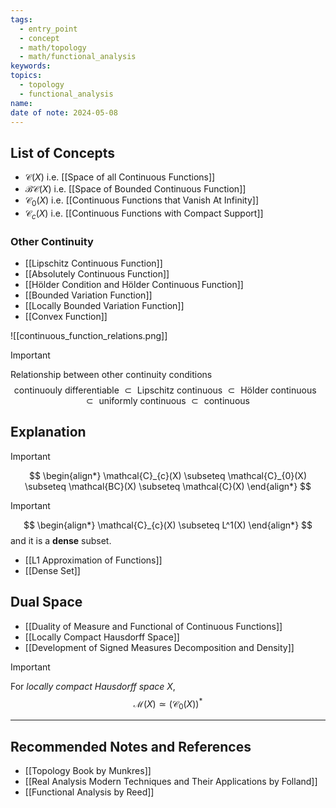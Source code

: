 ```yaml
---
tags:
  - entry_point
  - concept
  - math/topology
  - math/functional_analysis
keywords: 
topics:
  - topology
  - functional_analysis
name: 
date of note: 2024-05-08
---
```


##  List of Concepts

- $\mathcal{C}(X)$ i.e. [[Space of all Continuous Functions]]
- $\mathcal{BC}(X)$ i.e. [[Space of Bounded Continuous Function]]
- $\mathcal{C}_{0}(X)$ i.e. [[Continuous Functions that Vanish At Infinity]]
- $\mathcal{C}_{c}(X)$ i.e. [[Continuous Functions with Compact Support]]

### Other Continuity

- [[Lipschitz Continuous Function]]
- [[Absolutely Continuous Function]]
- [[Hölder Condition and Hölder Continuous Function]]
- [[Bounded Variation Function]]
- [[Locally Bounded Variation Function]]
- [[Convex Function]]

![[continuous_function_relations.png]]

>[!important]
>Relationship between other continuity conditions
>$$
>\text{continuouly differentiable }\subset \text{ Lipschitz continuous }\subset \text{ Hölder continuous } \subset \text{ uniformly continuous } \subset \text{ continuous }
>$$
## Explanation

>[!important]
>$$
> \begin{align*}
> \mathcal{C}_{c}(X)  \subseteq \mathcal{C}_{0}(X) \subseteq \mathcal{BC}(X) \subseteq \mathcal{C}(X)
> \end{align*}
>$$ 

>[!important]
>$$
> \begin{align*}
> \mathcal{C}_{c}(X)  \subseteq L^1(X)
> \end{align*}
>$$ 
>and it is a **dense** subset.

- [[L1 Approximation of Functions]]
- [[Dense Set]]


## Dual Space 

- [[Duality of Measure and Functional of Continuous Functions]]
- [[Locally Compact Hausdorff Space]]
- [[Development of Signed Measures Decomposition and Density]]

>[!important]
>For *locally compact Hausdorff space* $X$,
>$$\mathcal{M}(X) \simeq   (\mathcal{C}_{0}(X))^{*}$$



-----------
##  Recommended Notes and References

- [[Topology Book by Munkres]]
- [[Real Analysis Modern Techniques and Their Applications by Folland]]
- [[Functional Analysis by Reed]]